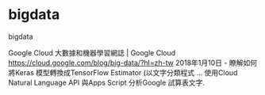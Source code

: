 # bigdata
bigdata


Google Cloud 大數據和機器學習網誌 | Google Cloud
https://cloud.google.com/blog/big-data/?hl=zh-tw
2018年1月10日 - 瞭解如何將Keras 模型轉換成TensorFlow Estimator (以文字分類程式 ... 使用Cloud Natural Language API 與Apps Script 分析Google 試算表文字.
